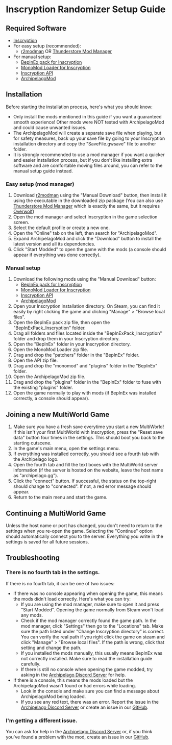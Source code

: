# Inscryption Randomizer Setup Guide

## Required Software

- [Inscryption](https://store.steampowered.com/app/1092790/Inscryption/)
- For easy setup (recommended):
  - [r2modman](https://inscryption.thunderstore.io/package/ebkr/r2modman/) OR [Thunderstore Mod Manager](https://www.overwolf.com/app/Thunderstore-Thunderstore_Mod_Manager)
- For manual setup:
  - [BepInEx pack for Inscryption](https://inscryption.thunderstore.io/package/BepInEx/BepInExPack_Inscryption/)
  - [MonoMod Loader for Inscryption](https://inscryption.thunderstore.io/package/BepInEx/MonoMod_Loader_Inscryption/)
  - [Inscryption API](https://inscryption.thunderstore.io/package/API_dev/API/)
  - [ArchipelagoMod](https://inscryption.thunderstore.io/package/Ballin_Inc/ArchipelagoMod/)

## Installation
Before starting the installation process, here's what you should know:
- Only install the mods mentioned in this guide if you want a guaranteed smooth experience! Other mods were NOT tested with ArchipelagoMod and could cause unwanted issues.
- The ArchipelagoMod will create a separate save file when playing, but for safety measures, back up your save file by going to your Inscryption installation directory and copy the "SaveFile.gwsave" file to another folder.
- It is strongly recommended to use a mod manager if you want a quicker and easier installation process, but if you don't like installing extra software and are comfortable moving files around, you can refer to the manual setup guide instead.

### Easy setup (mod manager)
1. Download [r2modman](https://inscryption.thunderstore.io/package/ebkr/r2modman/) using the "Manual Download" button, then install it using the executable in the downloaded zip package (You can also use [Thunderstore Mod Manager](https://www.overwolf.com/app/Thunderstore-Thunderstore_Mod_Manager) which is exactly the same, but it requires [Overwolf](https://www.overwolf.com/))
2. Open the mod manager and select Inscryption in the game selection screen.
3. Select the default profile or create a new one.
4. Open the "Online" tab on the left, then search for "ArchipelagoMod".
5. Expand ArchipelagoMod and click the "Download" button to install the latest version and all its dependencies.
6. Click "Start Modded" to open the game with the mods (a console should appear if everything was done correctly).

### Manual setup
1. Download the following mods using the "Manual Download" button:
   - [BepInEx pack for Inscryption](https://inscryption.thunderstore.io/package/BepInEx/BepInExPack_Inscryption/)
   - [MonoMod Loader for Inscryption](https://inscryption.thunderstore.io/package/BepInEx/MonoMod_Loader_Inscryption/)
   - [Inscryption API](https://inscryption.thunderstore.io/package/API_dev/API/)
   - [ArchipelagoMod](https://inscryption.thunderstore.io/package/Ballin_Inc/ArchipelagoMod/)
2. Open your Inscryption installation directory. On Steam, you can find it easily by right clicking the game and clicking "Manage" > "Browse local files".
3. Open the BepInEx pack zip file, then open the "BepInExPack_Inscryption" folder.
4. Drag all folders and files located inside the "BepInExPack_Inscryption" folder and drop them in your Inscryption directory.
5. Open the "BepInEx" folder in your Inscryption directory.
6. Open the MonoMod Loader zip file.
7. Drag and drop the "patchers" folder in the "BepInEx" folder.
8. Open the API zip file.
9. Drag and drop the "monomod" and "plugins" folder in the "BepInEx" folder.
10. Open the ArchipelagoMod zip file.
11. Drag and drop the "plugins" folder in the "BepInEx" folder to fuse with the existing "plugins" folder.
12. Open the game normally to play with mods (if BepInEx was installed correctly, a console should appear).

## Joining a new MultiWorld Game
1. Make sure you have a fresh save everytime you start a new MultiWorld! If this isn't your first MultiWorld with Inscryption, press the "Reset save data" button four times in the settings. This should boot you back to the starting cutscene.
2. In the game's main menu, open the settings menu.
3. If everything was installed correctly, you should see a fourth tab with the Archipelago logo.
4. Open the fourth tab and fill the text boxes with the MultiWorld server information (if the server is hosted on the website, leave the host name as "archipelago.gg").
5. Click the "connect" button. If successful, the status on the top-right should change to "connected". If not, a red error message should appear.
6. Return to the main menu and start the game.

## Continuing a MultiWorld Game
Unless the host name or port has changed, you don't need to return to the settings when you re-open the game. Selecting the "Continue" option should automatically connect you to the server. Everything you write in the settings is saved for all future sessions.

## Troubleshooting
### There is no fourth tab in the settings.
If there is no fourth tab, it can be one of two issues:
 - If there was no console appearing when opening the game, this means the mods didn't load correctly. Here's what you can try:
   - If you are using the mod manager, make sure to open it and press "Start Modded". Opening the game normally from Steam won't load any mods.
   - Check if the mod manager correctly found the game path. In the mod manager, click "Settings" then go to the "Locations" tab. Make sure the path listed under "Change Inscryption directory" is correct. You can verify the real path if you right click the game on steam and click "Manage" > "Browse local files". If the path is wrong, click that setting and change the path.
   - If you installed the mods manually, this usually means BepInEx was not correctly installed. Make sure to read the installation guide carefully.
   - If there is still no console when opening the game modded, try asking in the [Archipelago Discord Server](https://discord.gg/8Z65BR2) for help.
 - If there is a console, this means the mods loaded but the ArchipelagoMod wasn't found or had errors while loading.
   - Look in the console and make sure you can find a message about ArchipelagoMod being loaded.
   - If you see any red text, there was an error. Report the issue in the [Archipelago Discord Server](https://discord.gg/8Z65BR2) or create an issue in our [GitHub](https://github.com/DrBibop/Archipelago_Inscryption/issues).

### I'm getting a different issue.
You can ask for help in the [Archipelago Discord Server](https://discord.gg/8Z65BR2) or, if you think you've found a problem with the mod, create an issue in our [GitHub](https://github.com/DrBibop/Archipelago_Inscryption/issues).
